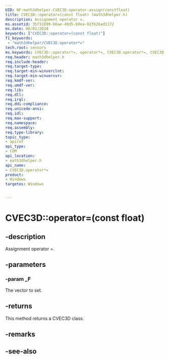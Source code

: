 ```yaml
---
UID: NF:math3dhelper.CVEC3D.operator-assign(constfloat)
title: CVEC3D::operator=(const float) (math3dhelper.h)
description: Assignment operator =.
ms.assetid: 35f51099-b6ae-49d5-b9ea-82f626ad1172
ms.date: 08/01/2018
keywords: ["CVEC3D::operator=(const float)"]
f1_keywords:
 - "math3dhelper/CVEC3D.operator*="
tech.root: sensors
ms.keywords: CVEC3D::operator*=, operator*=, CVEC3D.operator*=, CVEC3D::operator=(const float), CVEC3D.operator=(const float)
req.header: math3dhelper.h
req.include-header:
req.target-type:
req.target-min-winverclnt:
req.target-min-winversvr:
req.kmdf-ver:
req.umdf-ver:
req.lib:
req.dll:
req.irql: 
req.ddi-compliance:
req.unicode-ansi:
req.idl:
req.max-support:
req.namespace:
req.assembly:
req.type-library: 
topic_type: 
- apiref
api_type: 
- COM
api_location: 
- math3dhelper.h
api_name: 
- CVEC3D.operator*=
product: 
- Windows
targetos: Windows


---
```


# CVEC3D::operator=(const float)


## -description

Assignment operator =.

## -parameters

### -param _F

The vector to set.

## -returns

This method returns a CVEC3D class.

## -remarks

## -see-also
